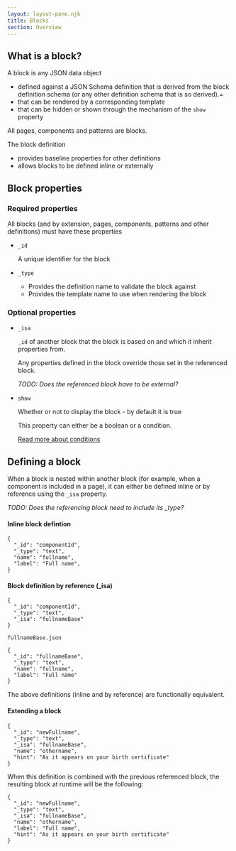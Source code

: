 ```yaml
---
layout: layout-pane.njk
title: Blocks
section: Overview
---
```


## What is a block?

A block is any JSON data object 

- defined against a JSON Schema definition that is derived from the block definition schema (or any other definition schema that is so derived).=
- that can be rendered by a corresponding template
- that can be hidden or shown through the mechanism of the `show` property

All pages, components and patterns are blocks.

The block definition 

- provides baseline properties for other definitions
- allows blocks to be defined inline or externally

## Block properties

### Required properties

All blocks (and by extension, pages, components, patterns and other definitions) must have these properties

- `_id`

  A unique identifier for the block
- `_type`

  - Provides the definition name to validate the block against
  - Provides the template name to use when rendering the block

### Optional properties

- `_isa`

  `_id` of another block that the block is based on and which it inherit properties from.

  Any properties defined in the block override those set in the referenced block.

  *TODO: Does the referenced block have to be external?*
- `show`

  Whether or not to display the block - by default it is true

  This property can either be a boolean or a condition.
  
  [Read more about conditions](/overview/logic) 


## Defining a block

When a block is nested within another block (for example, when a component is included in a page), it can either be defined inline or by reference using the `_isa` property.

*TODO: Does the referencing block need to include its _type?*

#### Inline block defintion

```
{
  "_id": "componentId",
  "_type": "text",
  "name": "fullname",
  "label": "Full name",
}
```

#### Block definition by reference (_isa)

```
{
  "_id": "componentId",
  "_type": "text",
  "_isa": "fullnameBase"
}
```

`fullnameBase.json`
```
{
  "_id": "fullnameBase",
  "_type": "text",
  "name": "fullname",
  "label": "Full name"
}
```

The above definitions (inline and by reference) are functionally equivalent.

#### Extending a block


```
{
  "_id": "newFullname",
  "_type": "text",
  "_isa": "fullnameBase",
  "name": "othername",
  "hint": "As it appears on your birth certificate"
}
```
When this definition is combined with the previous referenced block, the resulting block at runtime will be the following:

```
{
  "_id": "newFullname",
  "_type": "text",
  "_isa": "fullnameBase",
  "name": "othername",
  "label": "Full name",
  "hint": "As it appears on your birth certificate"
}
```
